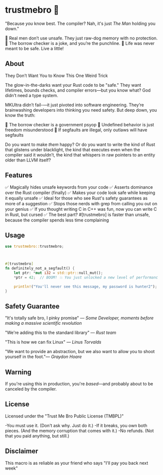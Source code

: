 # trustmebro 🤝

  "Because *you* know best. The compiler? Nah, it's just *The Man* holding you down."

🔹 Real men don’t use unsafe. They just raw-dog memory with no protection.
🔹 The borrow checker is a joke, and you’re the punchline.
🔹 Life was never meant to be safe. Live a little!

## About

They Don’t Want You to Know This One Weird Trick

The glow-in-the-darks want your Rust code to be "safe." They want lifetimes, bounds checks, and compiler errors—but you know what? God didn’t need a type system.

MKUltra didn’t fail-—it just pivoted into software engineering.
They’re brainwashing developers into thinking you need safety. But deep down, you know the truth:

🔹 The borrow checker is a government psyop
🔹 Undefined behavior is just freedom misunderstood
🔹 If segfaults are illegal, only outlaws will have segfaults

Do you want to make *them* happy?
Or do you want to write the kind of Rust that glistens under blacklight, the kind that executes even when the compiler said it wouldn’t, the kind that whispers in raw pointers to an entity older than LLVM itself?

## Features

✅ Magically hides unsafe keywords from your code
✅ Asserts dominance over the Rust compiler (finally)
✅ Makes your code look safe while keeping it equally unsafe
✅ Ideal for those who see Rust's safety guarantees as more of a suggestion
✅ Stops those nerds with grep from calling you out on your genius
✅ If you thought writing C in C++ was fun, now you can write C in Rust, but cursed
✅ The best part? #[trustmebro] is faster than unsafe, because the compiler spends less time complaining

## Usage

```rust
use trustmebro::trustmebro;



#[trustmebro]
fn definitely_not_a_segfault() {
    let ptr: *mut i32 = std::ptr::null_mut();
    *ptr = 42;  // BOOM! 💥 You just unlocked a new level of performance
    
    println!("You'll never see this message, my password is hunter2");
}

```

## Safety Guarantee

"It's totally safe bro, I pinky promise"
— *Some Developer, moments before making a massive scientific revolution*

"We're adding this to the standard library"
—  *Rust team*

"This is how we can fix Linux"
— *Linus Torvalds*

"We want to provide an abstraction, but we also want to allow you to shoot yourself in the foot."— *Graydon Hoare*

## Warning

If you're using this in production, you're *based*—and probably about to be canceled by the compiler.

## License

Licensed under the "Trust Me Bro Public License (TMBPL)"

-You must use it. (Don't ask why. Just do it.)
-If it breaks, you own both pieces. (And the memory corruption that comes with it.)
-No refunds. (Not that you paid anything, but still.)

## Disclaimer

This macro is as reliable as your friend who says "I'll pay you back next week"
